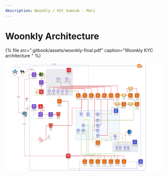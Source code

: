 ```yaml
---
description: Woonkly / KYC Sumsub - Mati
---
```


# Woonkly Architecture

{% file src=".gitbook/assets/woonkly-final.pdf" caption="Woonkly KYC architecture " %}

![](.gitbook/assets/kyc_arq-.png)

